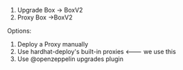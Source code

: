 1. Upgrade Box -> BoxV2
2. Proxy    Box
          ->BoxV2


Options:
1. Deploy a Proxy manually
2. Use hardhat-deploy's built-in proxies <--- we use this
3. Use @openzeppelin upgrades plugin